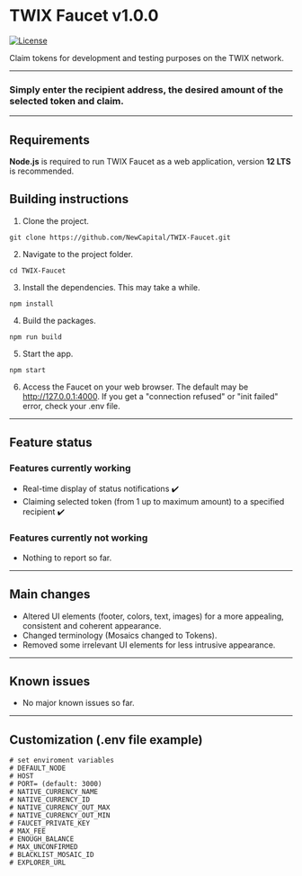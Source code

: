 # TWIX Faucet v1.0.0

[![License](https://img.shields.io/badge/License-Apache%202.0-blue.svg)](https://opensource.org/licenses/Apache-2.0)


Claim tokens for development and testing purposes on the TWIX network.
***
### Simply enter the recipient address, the desired amount of the selected token and claim.

***
## Requirements

**Node.js** is required to run TWIX Faucet as a web application, version **12 LTS** is recommended.

## Building instructions

1. Clone the project.

```
git clone https://github.com/NewCapital/TWIX-Faucet.git
```

2. Navigate to the project folder.

```
cd TWIX-Faucet
```
	
3. Install the dependencies. This may take a while.

```
npm install 
```

4. Build the packages.

```
npm run build
```
    
5. Start the app.

```
npm start
```
    
6. Access the Faucet on your web browser. The default may be http://127.0.0.1:4000. If you get a "connection refused" or "init failed" error, check your .env file.
***
## Feature status
### Features currently working
* Real-time display of status notifications ✔️
* Claiming selected token (from 1 up to maximum  amount) to a specified recipient ✔️

### Features currently not working
* Nothing to report so far.
***
## Main changes
* Altered UI elements (footer, colors, text, images) for a more appealing, consistent and coherent appearance.
* Changed terminology (Mosaics changed to Tokens).
* Removed some irrelevant UI elements for less intrusive appearance.

***
## Known issues
* No major known issues so far.
***
## Customization (.env file example)

```shell
# set enviroment variables
# DEFAULT_NODE
# HOST
# PORT= (default: 3000)
# NATIVE_CURRENCY_NAME
# NATIVE_CURRENCY_ID
# NATIVE_CURRENCY_OUT_MAX
# NATIVE_CURRENCY_OUT_MIN
# FAUCET_PRIVATE_KEY
# MAX_FEE
# ENOUGH_BALANCE
# MAX_UNCONFIRMED
# BLACKLIST_MOSAIC_ID
# EXPLORER_URL
```
